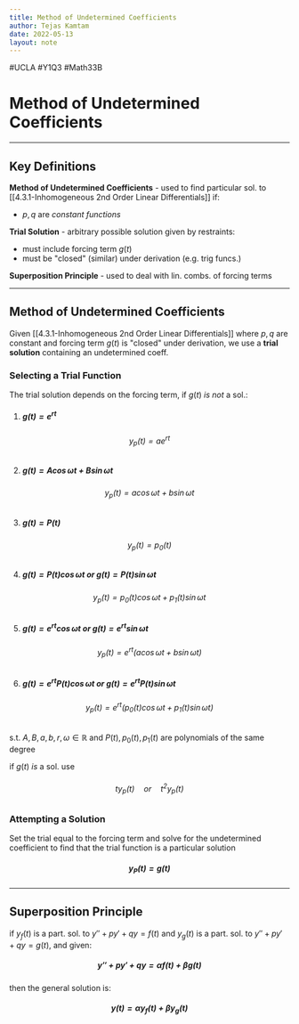 ```yaml
---
title: Method of Undetermined Coefficients
author: Tejas Kamtam
date: 2022-05-13
layout: note
---
```

#UCLA #Y1Q3 #Math33B 
# Method of Undetermined Coefficients

---

## Key Definitions
**Method of Undetermined Coefficients** - used to find particular sol. to [[4.3.1-Inhomogeneous 2nd Order Linear Differentials]] if:
- $p,q$ are *constant functions*

**Trial Solution** - arbitrary possible solution given by restraints:
- must include forcing term $g(t)$
- must be "closed" (similar) under derivation (e.g. trig funcs.)

**Superposition Principle** - used to deal with lin. combs. of forcing terms

---

## Method of Undetermined Coefficients
Given [[4.3.1-Inhomogeneous 2nd Order Linear Differentials]] where $p,q$ are constant and forcing term $g(t)$ is "closed" under derivation, we use a **trial solution** containing an undetermined coeff.

### Selecting a Trial Function
The trial solution depends on the forcing term, if $g(t)$ *is not* a sol.:

1. ##### $g(t)=e^{rt}$
###### $$y_p(t)=ae^{rt}$$
2. ##### $g(t)=A\cos\omega  t + B\sin\omega t$
###### $$y_p(t)=a\cos\omega  t + b\sin\omega t$$
3. ##### $g(t)=P(t)$
###### $$y_p(t)=p_0(t)$$
4. ##### $g(t)=P(t)\cos\omega t$ or $g(t)=P(t)\sin\omega t$
###### $$y_p(t)=p_0(t)\cos\omega t + p_1(t)\sin\omega t$$
5. ##### $g(t)=e^{rt}\cos\omega t$ or $g(t)=e^{rt}\sin\omega t$
###### $$y_p(t)=e^{rt}(a\cos\omega  t + b\sin\omega t)$$
6. ##### $g(t)=e^{rt}P(t)\cos\omega t$ or $g(t)=e^{rt}P(t)\sin\omega t$
###### $$y_p(t)=e^{rt}(p_0(t)\cos\omega  t + p_1(t)\sin\omega t)$$
s.t. $A,B,a,b,r,\omega\in\mathbb R$ and $P(t),p_0(t),p_1(t)$ are polynomials of the same degree

if $g(t)$ *is* a sol. use
###### $$ty_p(t)\quad\text{or}\quad t^2y_p(t)$$

### Attempting a Solution
Set the trial equal to the forcing term and solve for the undetermined coefficient to find that the trial function is a particular solution
##### $$y_P(t)=g(t)$$

---

## Superposition Principle
if $y_f(t)$ is a part. sol. to $y''+py'+qy=f(t)$ and $y_g(t)$ is a part. sol. to $y''+py'+qy=g(t)$, and given:
##### $$y''+py'+qy=\alpha f(t)+\beta g(t)$$
then the general solution is:
##### $$y(t)=\alpha y_f(t) + \beta y_g(t)$$
